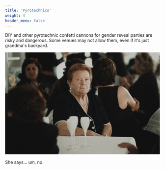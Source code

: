 ```yaml
---
title: 'Pyrotechnics'
weight: 4
header_menu: false
---
```


DIY and other pyrotechnic confetti cannons for gender reveal parties are risky and dangerous. Some venues may not allow them, even if it's just grandma's backyard.

![grandma](images/francesco-corbisiero-M37SwgutRIs-unsplash-crop.jpg)

She says... um, no.
